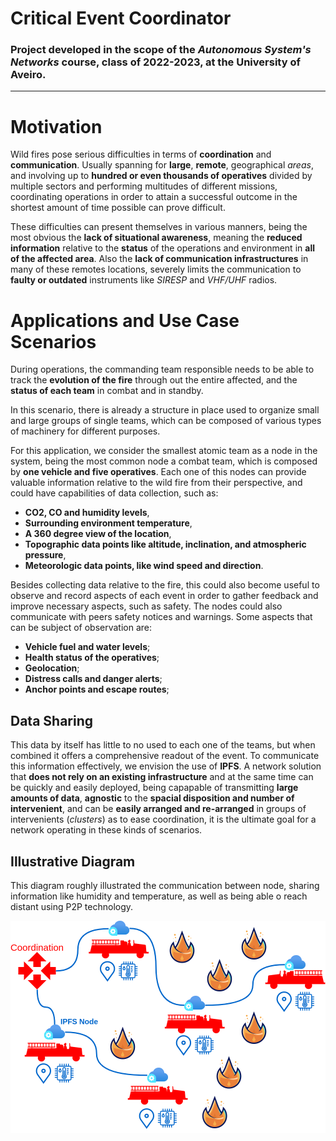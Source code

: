 # Critical Event Coordinator

### Project developed in the scope of the ***Autonomous System's Networks*** course, class of **2022-2023**, at the **University of Aveiro**.

___

# Motivation

Wild fires pose serious difficulties in terms of **coordination** and **communication**. Usually spanning for **large**, **remote**, geographical *areas*, and involving up to **hundred or even thousands of operatives** divided by multiple sectors and performing multitudes of different missions, coordinating operations in order to attain a successful outcome in the shortest amount of time possible can prove difficult.

These difficulties can present themselves in various manners, being the most obvious the **lack of situational awareness**, meaning the **reduced information** relative to the **status** of the operations and environment in **all of the affected area**. Also the **lack of communication infrastructures** in many of these remotes locations, severely limits the communication to **faulty or outdated** instruments like *SIRESP* and *VHF/UHF* radios.

# Applications and Use Case Scenarios

During operations, the commanding team responsible needs to be able to track the **evolution of the fire** through out the entire affected, and the **status of each team** in combat and in standby.

In this scenario, there is already a structure in place used to organize small and large groups of single teams, which can be composed of various types of machinery for different purposes.

For this application, we consider the smallest atomic team as a node in the system, being the most common node a combat team, which is composed by **one vehicle and five operatives**. Each one of this nodes can provide valuable information relative to the wild fire from their perspective, and could have capabilities of data collection, such as:
- **CO2, CO and humidity levels**,
- **Surrounding environment temperature**,
- **A 360 degree view of the location**,
- **Topographic data points like altitude, inclination, and atmospheric pressure**,
- **Meteorologic data points, like wind speed and direction**.

Besides collecting data relative to the fire, this could also become useful to observe and record aspects of each event in order to gather feedback and improve necessary aspects, such as safety. The nodes could also communicate with peers safety notices and warnings. Some aspects that can be subject of observation are:
- **Vehicle fuel and water levels**;
- **Health status of the operatives**;
- **Geolocation**;
- **Distress calls and danger alerts**;
- **Anchor points and escape routes**;

<div style="page-break-after: always;"></div>

## Data Sharing

This data by itself has little to no used to each one of the teams, but when combined it offers a comprehensive readout of the event. To communicate this information effectively, we envision the use of **IPFS**. A network solution that **does not rely on an existing infrastructure** and at the same time can be quickly and easily deployed, being capapable of transmitting **large amounts of data**, **agnostic** to the **spacial disposition and number of intervenient**, and can be **easily arranged and re-arranged** in groups of intervenients (*clusters*) as to ease coordination, it is the ultimate goal for a network operating in these kinds of scenarios.

## Illustrative Diagram

This diagram roughly illustrated the communication between node, sharing information like humidity and temperature, as well as being able o reach distant using P2P technology.

<p align="center">
  <img alt="IPFS in wild fire" src="diagrams/event.png">
</p>
